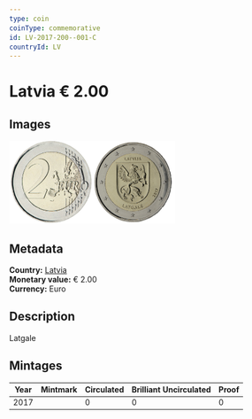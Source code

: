 ```yaml
---
type: coin
coinType: commemorative
id: LV-2017-200--001-C
countryId: LV
---
```


# Latvia € 2.00

## Images

<img src="../../Images/common-2007-200.png" height="150" alt="Front image"><img src="Images/LV-2017-200-001.png" height="150" alt="Back image">

## Metadata

**Country:** [Latvia](../../Countries/Latvia/index.md)\
**Monetary value:** € 2.00\
**Currency:** Euro

## Description
Latgale

## Mintages

| Year | Mintmark | Circulated | Brilliant Uncirculated | Proof |
| ---- | -------- | ---------- | ---------------------- | ----- |
| 2017 | | 0 | 0 | 0 |
